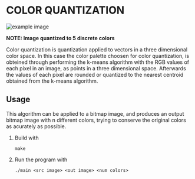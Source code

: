 # COLOR QUANTIZATION

![example image](images/example.bmp)

**NOTE: Image quantized to 5 discrete colors**

Color quantization is quantization applied to vectors in a three dimensional color space. In this case the color palette choosen for color quantization, is obteined through performing the k-means algorithm with the RGB values of each pixel in an image, as points in a three dimensional space. Afterwards the values of each pixel are rounded or quantized to the nearest centroid obtained from the k-means algorithm.

## Usage

This algorithm can be applied to a bitmap image, and produces an output bitmap image with n different colors, trying to conserve the original colors as acurately as possible.

1. Build with 
    
    `make`
2. Run the program with

    `./main <src image> <out image> <num colors>`

